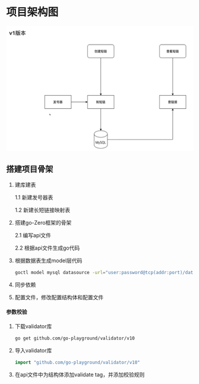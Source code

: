 # 项目架构图

![架构图](架构图.png)

## 搭建项目骨架

1. 建库建表

   1.1 新建发号器表

   1.2 新建长短链接映射表

2. 搭建go-Zero框架的骨架

   2.1 编写api文件

   2.2 根据api文件生成go代码

3. 根据数据表生成model层代码

   ```bash
   goctl model mysql datasource -url="user:password@tcp(addr:port)/database" -table="table" -dir="./model"
   ```

4. 同步依赖
5. 配置文件，修改配置结构体和配置文件

#### 参数校验



1. 下载validator库

   ```bash
   go get github.com/go-playground/validator/v10
   ```

2. 导入validator库

   ```go
   import "github.com/go-playground/validator/v10"
   ```

   

3. 在api文件中为结构体添加validate tag，并添加校验规则